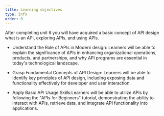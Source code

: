 ```yaml
---
title: Learning objectives
type: info
order: 0
---
```


After completing unit 6 you will have acquired a basic concept of API design what is an API, exploring APIs, and using APIs.  

- Understand the Role of APIs in Modern design: Learners will be able to explain the significance of APIs in enhancing organizational operations, products, and partnerships, and why API programs are essential in today's technological landscape.

- Grasp Fundamental Concepts of API Design: Learners will be able to identify key principles of API design, including exposing data and functionality effectively for developer and user interaction.

- Apply Basic API Usage Skills:Learners will be able to utilize APIs by following the "APIs for Beginners" tutorial, demonstrating the ability to interact with APIs, retrieve data, and integrate API functionality into applications.
